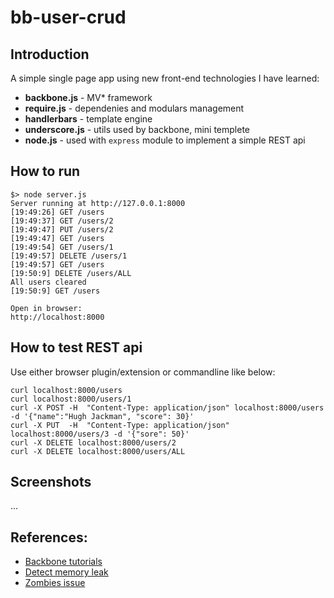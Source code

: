 # bb-user-crud

## Introduction
A simple single page app using new front-end technologies I have learned:

- **backbone.js** - MV* framework
- **require.js** - dependenies and modulars management
- **handlerbars** - template engine
- **underscore.js** - utils used by backbone, mini templete
- **node.js** - used with `express` module to implement a simple REST api

## How to run
    $> node server.js
    Server running at http://127.0.0.1:8000
    [19:49:26] GET /users
    [19:49:37] GET /users/2
    [19:49:47] PUT /users/2
    [19:49:47] GET /users
    [19:49:54] GET /users/1
    [19:49:57] DELETE /users/1
    [19:49:57] GET /users
    [19:50:9] DELETE /users/ALL
    All users cleared
    [19:50:9] GET /users

    Open in browser:
    http://localhost:8000

## How to test REST api
Use either browser plugin/extension or commandline like below:

    curl localhost:8000/users
    curl localhost:8000/users/1
    curl -X POST -H  "Content-Type: application/json" localhost:8000/users -d '{"name":"Hugh Jackman", "score": 30}'
    curl -X PUT  -H  "Content-Type: application/json" localhost:8000/users/3 -d '{"sore": 50}'
    curl -X DELETE localhost:8000/users/2
    curl -X DELETE localhost:8000/users/ALL

## Screenshots
...

## References:
- [Backbone tutorials](http://backbonetutorials.com/organizing-backbone-using-modules/)
- [Detect memory leak](http://andrewhenderson.me/tutorial/how-to-detect-backbone-memory-leaks/)
- [Zombies issue](http://lostechies.com/derickbailey/2011/09/15/zombies-run-managing-page-transitions-in-backbone-apps/)

